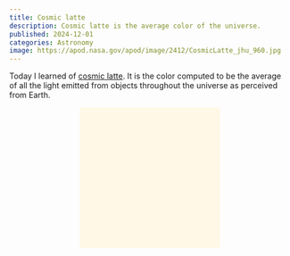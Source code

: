 ```yaml
---
title: Cosmic latte
description: Cosmic latte is the average color of the universe.
published: 2024-12-01
categories: Astronomy
image: https://apod.nasa.gov/apod/image/2412/CosmicLatte_jhu_960.jpg
---
```


Today I learned of [cosmic latte].
It is the color computed to be the average of all the light emitted
from objects throughout the universe as perceived from Earth.

<div style="background-color: #fff8e7; margin: auto; width: 50%; aspect-ratio: 1/1;"></div>

[cosmic latte]: https://apod.nasa.gov/apod/ap241201.html
